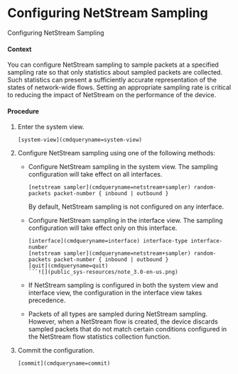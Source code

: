 Configuring NetStream Sampling
==============================

Configuring NetStream Sampling

#### Context

You can configure NetStream sampling to sample packets at a specified sampling rate so that only statistics about sampled packets are collected. Such statistics can present a sufficiently accurate representation of the states of network-wide flows. Setting an appropriate sampling rate is critical to reducing the impact of NetStream on the performance of the device.


#### Procedure

1. Enter the system view.
   
   
   ```
   [system-view](cmdqueryname=system-view)
   ```
2. Configure NetStream sampling using one of the following methods:
   
   
   * Configure NetStream sampling in the system view. The sampling configuration will take effect on all interfaces.
     
     ```
     [netstream sampler](cmdqueryname=netstream+sampler) random-packets packet-number { inbound | outbound }
     ```
     
     By default, NetStream sampling is not configured on any interface.
   * Configure NetStream sampling in the interface view. The sampling configuration will take effect only on this interface.
     
     ```
     [interface](cmdqueryname=interface) interface-type interface-number
     [netstream sampler](cmdqueryname=netstream+sampler) random-packets packet-number { inbound | outbound }
     [quit](cmdqueryname=quit)
     ```![](public_sys-resources/note_3.0-en-us.png) 
   * If NetStream sampling is configured in both the system view and interface view, the configuration in the interface view takes precedence.
   * Packets of all types are sampled during NetStream sampling. However, when a NetStream flow is created, the device discards sampled packets that do not match certain conditions configured in the NetStream flow statistics collection function.
3. Commit the configuration.
   
   
   ```
   [commit](cmdqueryname=commit)
   ```